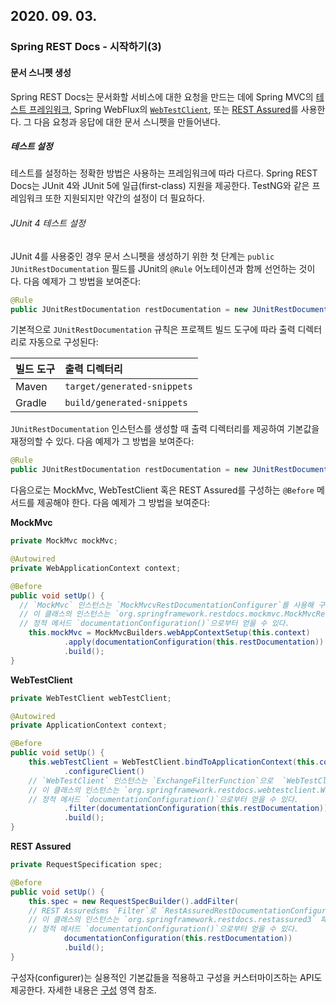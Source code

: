 ## 2020. 09. 03.

### Spring REST Docs - 시작하기(3)

#### 문서 스니펫 생성

Spring REST Docs는 문서화할 서비스에 대한 요청을 만드는 데에 Spring MVC의 [테스트 프레임워크][spring-mvc-test-framework], Spring WebFlux의 [`WebTestClient`][spring-webflux-webtestclient], 또는 [REST Assured][rest-assured]를 사용한다. 그 다음 요청과 응답에 대한 문서 스니펫을 만들어낸다.

##### 테스트 설정

테스트를 설정하는 정확한 방법은 사용하는 프레임워크에 따라 다르다. Spring REST Docs는 JUnit 4와 JUnit 5에 일급(first-class) 지원을 제공한다. TestNG와 같은 프레임워크 또한 지원되지만 약간의 설정이 더 필요하다.

###### JUnit 4 테스트 설정

JUnit 4를 사용중인 경우 문서 스니펫을 생성하기 위한 첫 단계는 `public JUnitRestDocumentation` 필드를 JUnit의 `@Rule` 어노테이션과 함께 선언하는 것이다. 다음 예제가 그 방법을 보여준다:

```java
@Rule
public JUnitRestDocumentation restDocumentation = new JUnitRestDocumentation();
```

기본적으로 `JUnitRestDocumentation` 규칙은 프로젝트 빌드 도구에 따라 출력 디렉터리로 자동으로 구성된다:

| 빌드 도구 | 출력 디렉터리               |
| :-------- | :-------------------------- |
| Maven     | `target/generated-snippets` |
| Gradle    | `build/generated-snippets`  |

`JUnitRestDocumentation` 인스턴스를 생성할 때 출력 디렉터리를 제공하여 기본값을 재정의할 수 있다. 다음 예제가 그 방법을 보여준다:

```java
@Rule
public JUnitRestDocumentation restDocumentation = new JUnitRestDocumentation("custom");
```

다음으로는 MockMvc, WebTestClient 혹은 REST Assured를 구성하는 `@Before` 메서드를 제공해야 한다. 다음 예제가 그 방법을 보여준다:

**MockMvc**

```java
private MockMvc mockMvc;

@Autowired
private WebApplicationContext context;

@Before
public void setUp() {
  // `MockMvc` 인스턴스는 `MockMvcvRestDocumentationConfigurer`를 사용해 구성된다.
  // 이 클래스의 인스턴스는 `org.springframework.restdocs.mockmvc.MockMvcRestDocumentation`의 
  // 정적 메서드 `documentationConfiguration()`으로부터 얻을 수 있다.
	this.mockMvc = MockMvcBuilders.webAppContextSetup(this.context)
			.apply(documentationConfiguration(this.restDocumentation)) 
			.build();
}
```

**WebTestClient**

```java
private WebTestClient webTestClient;

@Autowired
private ApplicationContext context;

@Before
public void setUp() {
	this.webTestClient = WebTestClient.bindToApplicationContext(this.context)
			.configureClient()
    // `WebTestClient` 인스턴스는 `ExchangeFilterFunction`으로  `WebTestClientRestDocumentationConfigurer`를 추가하여 구성한다.
    // 이 클래스의 인스턴스는 `org.springframework.restdocs.webtestclient.WebTestClientRestDocumentation`의
    // 정적 메서드 `documentationConfiguration()`으로부터 얻을 수 있다.
			.filter(documentationConfiguration(this.restDocumentation)) 
			.build();
}
```

**REST Assured**

```java
private RequestSpecification spec;

@Before
public void setUp() {
	this.spec = new RequestSpecBuilder().addFilter(
    // REST Assuredsms `Filter`로 `RestAssuredRestDocumentationConfigurer`를 추가하여 구성한다.
    // 이 클래스의 인스턴스는 `org.springframework.restdocs.restassured3` 패키지의
    // 정적 메서드 `documentationConfiguration()`으로부터 얻을 수 있다.
			documentationConfiguration(this.restDocumentation)) 
			.build();
}
```

구성자(configurer)는 실용적인 기본값들을 적용하고 구성을 커스터마이즈하는 API도 제공한다. 자세한 내용은 [구성][restdocs-configuration] 영역 참조.



[spring-mvc-test-framework]: https://docs.spring.io/spring-framework/docs/5.0.x/spring-framework-reference/testing.html#spring-mvc-test-framework
[spring-webflux-webtestclient]: https://docs.spring.io/spring-framework/docs/5.0.x/spring-framework-reference/testing.html#webtestclient
[rest-assured]: http://rest-assured.io/
[restdocs-configuration]: https://docs.spring.io/spring-restdocs/docs/2.0.4.RELEASE/reference/html5/#configuration